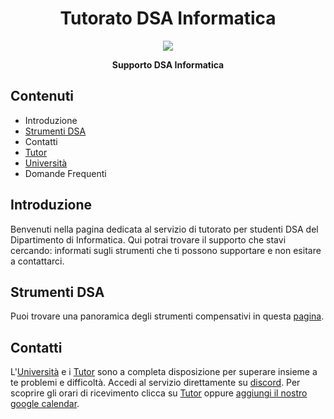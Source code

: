 <div align="center">
  <h1> Tutorato DSA Informatica </h1>

  <img src="https://study-eu.s3.amazonaws.com/uploads/university/university-of-pisa-logo.png" />

  <p>
    <strong> Supporto DSA Informatica </strong>
  </p>
</div>

## Contenuti

- Introduzione
- [Strumenti DSA](/docs/tools/README.md)
- Contatti
- [Tutor](/tutor_contact/README.md)
- [Università](/university_contact/README.md)
- Domande Frequenti

## Introduzione

Benvenuti nella pagina dedicata al servizio di tutorato per studenti DSA del Dipartimento di Informatica.
Qui potrai trovare il supporto che stavi cercando: informati sugli strumenti che ti possono supportare e non esitare a contattarci.

## Strumenti DSA

Puoi trovare una panoramica degli strumenti compensativi in questa [pagina](/docs/tools/README.md).

## Contatti

L'[Università](/university_contact/README.md) e i [Tutor](/tutor_contact/README.md) sono a completa disposizione per superare insieme a te problemi e difficoltà. Accedi al servizio direttamente su [discord](https://discord.gg/SZmjnzTjZ8). Per scoprire gli orari di ricevimento clicca su [Tutor](/tutor_contact/README.md) oppure [aggiungi il nostro google calendar](https://calendar.google.com/calendar/embed?src=dbe2ikgm55j7hkupumek316lfc%40group.calendar.google.com).
